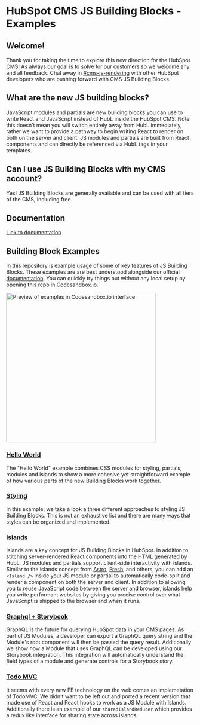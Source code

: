 # HubSpot CMS JS Building Blocks - Examples

## Welcome!

Thank you for taking the time to explore this new direction for the HubSpot CMS! As always our goal is to solve for our customers so we welcome any and all feedback. Chat away in [\#cms-js-rendering](https://hubspotdev.slack.com/archives/C04AY1H2204) with other HubSpot developers who are pushing forward with CMS JS Building Blocks.

## What are the new JS building blocks?

JavaScript modules and partials are new building blocks you can use to write React and JavaScript instead of HubL inside the HubSpot CMS. Note this doesn’t mean you will switch entirely away from HubL immediately, rather we want to provide a pathway to begin writing React to render on both on the server and client. JS modules and partials are built from React components and can directly be referenced via HubL tags in your templates.

## Can I use JS Building Blocks with my CMS account?

Yes! JS Building Blocks are generally available and can be used with all tiers of the CMS, including free.

## Documentation
[Link to documentation](https://github.hubspot.com/cms-js-building-block-examples/)

## Building Block Examples

In this repository is example usage of some of key features of JS Building Blocks. These examples are are best understood alongside our official [documentation](docs). You can quickly try things out without any local setup by [opening this repo in Codesandbox.io](https://codesandbox.io/p/sandbox/stoic-pateu-g20chg?file=%2Fcms-js-building-block-examples%2FREADME.md).

<img width="400" alt="Preview of examples in Codesandbox.io interface" src="https://github.com/HubSpot/cms-js-building-block-examples/assets/60455/e8ab456e-39a6-4919-b256-584cd7054cb2">

<br>

### [Hello World](hello-world)

The "Hello World" example combines CSS modules for styling, partials, modules and islands to show a more cohesive yet straightforward example of how various parts of the new Building Blocks work together.

### [Styling](styling)

In this example, we take a look a three different approaches to styling JS Building Blocks. This is not an exhaustive list and there are many ways that styles can be organized and implemented.

### [Islands](islands)

Islands are a key concept for JS Building Blocks in HubSpot. In addition to stitching server-rendered React components into the HTML generated by HubL, JS modules and partials support client-side interactivity with islands. Similar to the islands concept from [Astro](https://astro.build/), [Fresh](https://fresh.deno.dev/), and others, you can add an `<Island />` inside your JS module or partial to automatically code-split and render a component on both the server and client. In addition to allowing you to reuse JavaScript code between the server and browser, islands help you write performant websites by giving you precise control over what JavaScript is shipped to the browser and when it runs.

### [Graphql + Storybook](graphql-storybook)

GraphQL is the future for querying HubSpot data in your CMS pages. As part of JS Modules, a developer can export a GraphQL query string and the Module's root component will then be passed the query result. Additionally we show how a Module that uses GraphQL can be developed using our Storybook integration. This integration will automatically understand the field types of a module and generate controls for a Storybook story.

### [Todo MVC](todo-mvc)

It seems with every new FE technology on the web comes an implemetation of TodoMVC. We didn't want to be left out and ported a recent version that made use of React and React hooks to work as a JS Module with Islands. Additionally there is an example of our `sharedIslandReducer` which provides a redux like interface for sharing state across islands.


